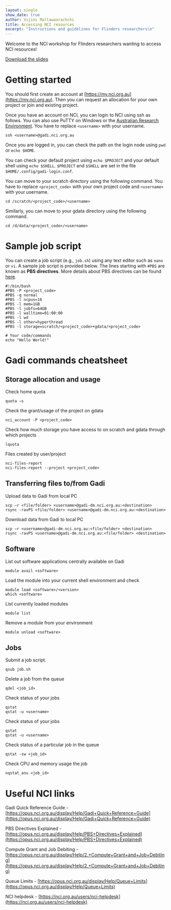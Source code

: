 ```yaml
---
layout: single
show_date: true
author: Vijini Mallawaarachchi
title: Accessing NCI resources  
excerpt: "Instructions and guidelines for Flinders researchers\n" 
---
```


Welcome to the NCI workshop for Flinders researchers wanting to access NCI resources!

[Download the slides](https://cloudstor.aarnet.edu.au/plus/s/foHYWK13zvZAvEW)

# Getting started

You should first create an account at [https://my.nci.org.au](https://my.nci.org.au). Then you can request an allocation for your own project or join and existing project.

Once you have an account on NCI, you can login to NCI using ssh as follows. You can also use PuTTY on Windows or the [Australian Research Environment](https://are.nci.org.au/). You have to replace `<username>` with your username.

```shell
ssh <username>@gadi.nci.org.au
```

Once you are logged in, you can check the path on the login node using `pwd` or `echo $HOME`. 

You can check your default project using `echo $PROJECT` and your default shell using `echo $SHELL`. `$PROJECT` and `$SHELL` are set in the file `$HOME/.config/gadi-login.conf`.

You can move to your scratch directory using the following command. You have to replace `<project_code>` with your own project code and `<username>` with your username.

```shell
cd /scratch/<project_code>/<username>
```

Similarly, you can move to your gdata directory using the following command.

```shell
cd /d/data/<project_code>/<username>
```

# Sample job script

You can create a job script (e.g., `job.sh`) using any text editor such as `nano` or `vi`. A sample job script is provided below. The lines starting with `#PBS` are known as **PBS directives**. More details about PBS directives can be found [here](https://opus.nci.org.au/display/Help/PBS+Directives+Explained).

```shell
#!/bin/bash
#PBS -P <project_code>
#PBS -q normal
#PBS -l ncpus=16
#PBS -l mem=1GB
#PBS -l jobfs=64GB
#PBS -l walltime=01:00:00
#PBS -l wd
#PBS -l other=hyperthread
#PBS -l storage=scratch/<project_code>+gdata/<project_code>

# Your code/commands
echo "Hello World!"
```

# Gadi commands cheatsheet

## Storage allocation and usage

Check home quota

```shell
quota –s
```

Check the grant/usage of the project on gdata

```shell
nci_account -P <project_code>
```

Check how much storage you have access to on scratch and gdata through which projects

```shell
lquota
```

Files created by user/project

```shell
nci-files-report
nci-files-report --project <project_code>
```

## Transferring files to/from Gadi

Upload data to Gadi from local PC

```shell
scp –r <file/folder> <username>@gadi-dm.nci.org.au:<destination>
rsync -ravPS <file/folder> <username>@gadi-dm.nci.org.au:<destination>
```

Download data from Gadi to local PC

```shell
scp –r <username>@gadi-dm.nci.org.au:<file/folder> <destination>
rsync -ravPS <username>@gadi-dm.nci.org.au:<file/folder> <destination>
```

## Software

List out software applications centrally available on Gadi

```shell
module avail <software>
```

Load the module into your current shell environment and check

```shell
module load <software>/<version>
which <software>
```

List currently loaded modules

```shell
module list 
```

Remove a module from your environment

```shell
module unload <software>
```

## Jobs

Submit a job script. 

```shell
qsub job.sh
```

Delete a job from the queue

```shell
qdel <job_id>
```

Check status of your jobs

```shell
qstat 
qstat -u <username>
```

Check status of your jobs

```shell
qstat 
qstat -u <username>
```

Check status of a particular job in the queue 

```shell
qstat -sw <job_id>
```

Check CPU and memory usage the job

```shell
nqstat_anu <job_id>
```

# Useful NCI links

Gadi Quick Reference Guide - [https://opus.nci.org.au/display/Help/Gadi+Quick+Reference+Guide](https://opus.nci.org.au/display/Help/Gadi+Quick+Reference+Guide)

PBS Directives Explained - [https://opus.nci.org.au/display/Help/PBS+Directives+Explained](https://opus.nci.org.au/display/Help/PBS+Directives+Explained)

Compute Grant and Job Debiting - [https://opus.nci.org.au/display/Help/2.+Compute+Grant+and+Job+Debiting](https://opus.nci.org.au/display/Help/2.+Compute+Grant+and+Job+Debiting)

Queue Limits - [https://opus.nci.org.au/display/Help/Queue+Limits](https://opus.nci.org.au/display/Help/Queue+Limits)

NCI helpdesk - [https://nci.org.au/users/nci-helpdesk](https://nci.org.au/users/nci-helpdesk)